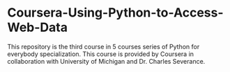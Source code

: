# Coursera-Using-Python-to-Access-Web-Data
This repository is the third course in 5 courses series of Python for everybody specialization. This course is provided by Coursera in collaboration with University of Michigan and Dr. Charles Severance. 
